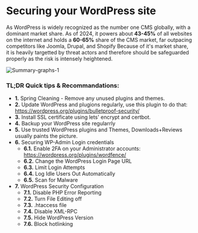 # Securing your WordPress site

As WordPress is widely recognized as the number one CMS globally, with a dominant market share. As of 2024, it powers about **43-45%** of all websites on the internet and holds a **60-65%** share of the CMS market, far outpacing competitors like Joomla, Drupal, and Shopify
Because of it's market share, it is heavily targetted by threat actors and therefore should be safeguarded properly as the risk is intensely heightened.




![Summary-graphs-1](https://github.com/user-attachments/assets/750ba9ce-3412-4707-a286-cc77e5e3ae28)



### TL;DR Quick tips & Recommandations:
* **1.** Spring Cleaning - Remove any unused plugins and themes.
* **2.** Update WordPress and plugions regularly, use this plugin to do that: https://wordpress.org/plugins/bulletproof-security/
* **3.** Install SSL certificate using lets' encrypt and certbot.
* **4.** Backup your WordPress site regularrly
* **5.** Use trusted WordPress plugins and Themes, Downloads+Reviews usually paints the picture.
* **6.** Securing WP-Admin Login credentials
  * **6.1.** Enable 2FA on your Administrator accounts: https://wordpress.org/plugins/wordfence/
  * **6.2.** Change the WordPress Login Page URL
  * **6.3.** Limit Login Attempts
  * **6.4.** Log Idle Users Out Automatically
  * **6.5.** Scan for Malware
* **7.** WordPress Security Configuration
  * **7.1.** Disable PHP Error Reporting
  * **7.2.** Turn File Editing off
  * **7.3.** .htaccess file
  * **7.4.** Disable XML-RPC
  * **7.5.** Hide WordPress Version
  * **7.6.** Block hotlinking
